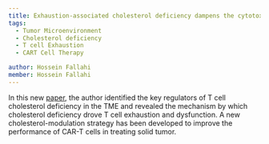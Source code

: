 ```yaml
---
title: Exhaustion-associated cholesterol deficiency dampens the cytotoxic arm of antitumor immunity
tags:
  - Tumor Microenvironment 
  - Cholesterol deficiency
  - T cell Exhaustion
  - CART Cell Therapy

author: Hossein Fallahi
member: Hossein Fallahi
---
```

In this new [paper](https://id.elsevier.com/as/authorization.oauth2?platSite=SD%2Fscience&scope=openid%20email%20profile%20els_auth_info%20els_idp_info%20els_idp_analytics_attrs%20urn%3Acom%3Aelsevier%3Aidp%3Apolicy%3Aproduct%3Ainst_assoc&response_type=code&redirect_uri=https%3A%2F%2Fwww.sciencedirect.com%2Fuser%2Fidentity%2Flanding&authType=SINGLE_SIGN_IN&prompt=none&client_id=SDFE-v3&state=retryCounter%3D0%26csrfToken%3D9cc0583d-b259-4ad8-8497-faa602bf3d3f%26idpPolicy%3Durn%253Acom%253Aelsevier%253Aidp%253Apolicy%253Aproduct%253Ainst_assoc%26returnUrl%3D%252Fscience%252Farticle%252Fpii%252FS1535610823001423%253Fvia%25253Dihub%26prompt%3Dnone%26cid%3Darp-c45deada-3b66-49ae-99ce-7ab7da0e5bfb), the author identified the key regulators of T cell cholesterol deficiency in the TME and revealed the mechanism by which cholesterol deficiency drove T cell exhaustion and dysfunction. 
A new cholesterol-modulation strategy has been developed to improve the performance of CAR-T cells in treating solid tumor.
